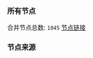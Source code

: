 ### 所有节点
合并节点总数: `1045`
[节点链接](https://raw.githubusercontent.com/rzhy1/11/master/sub/sub_merge_base64.txt)

### 节点来源